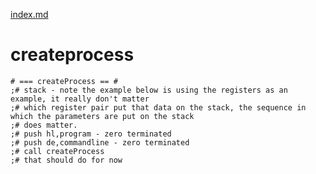 [index.md](index.md)
# createprocess

	# === createProcess == #  
	;# stack - note the example below is using the registers as an example, it really don't matter  
	;# which register pair put that data on the stack, the sequence in which the parameters are put on the stack  
	;# does matter.  
	;# push hl,program - zero terminated  
	;# push de,commandline - zero terminated  
	;# call createProcess  
	;# that should do for now  

